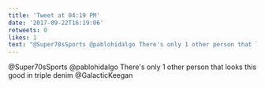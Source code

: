 ```yaml
---
title: 'Tweet at 04:19 PM'
date: '2017-09-22T16:19:06'
retweets: 0
likes: 1
text: "@Super70sSports @pablohidalgo There's only 1 other person that looks this good in triple denim @GalacticKeegan"
---
```

@Super70sSports @pablohidalgo There's only 1 other person that looks this good in triple denim @GalacticKeegan